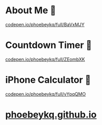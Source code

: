# About Me 🌈
<a href="https://codepen.io/phoebeykq/embed/BaVxMJY?default-tab=result" target="_blank">codepen.io/phoebeykq/full/BaVxMJY</a>

# Countdown Timer 🚀
<a href="https://codepen.io/phoebeykq/embed/ZEombXK?default-tab=result" target="_blank">codepen.io/phoebeykq/full/ZEombXK</a>

# iPhone Calculator 🧮
<a href="https://codepen.io/phoebeykq/embed/vYpqQMO?default-tab=result" target="_blank">codepen.io/phoebeykq/full/vYpqQMO</a>

# <a href="https://phoebeykq.github.io" target="_blank">phoebeykq.github.io</a>

<!--
### Hi there 👋
-->

<!--
**phoebeykq/phoebeykq** is a ✨ _special_ ✨ repository because its `README.md` (this file) appears on your GitHub profile.

Here are some ideas to get you started:

- 🔭 I’m currently working on ...
- 🌱 I’m currently learning ...
- 👯 I’m looking to collaborate on ...
- 🤔 I’m looking for help with ...
- 💬 Ask me about ...
- 📫 How to reach me: ...
- 😄 Pronouns: ...
- ⚡ Fun fact: ...
-->
